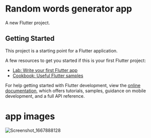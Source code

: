 # Random words generator app

A new Flutter project.

## Getting Started

This project is a starting point for a Flutter application.

A few resources to get you started if this is your first Flutter project:

- [Lab: Write your first Flutter app](https://docs.flutter.dev/get-started/codelab)
- [Cookbook: Useful Flutter samples](https://docs.flutter.dev/cookbook)

For help getting started with Flutter development, view the
[online documentation](https://docs.flutter.dev/), which offers tutorials,
samples, guidance on mobile development, and a full API reference.

# app images
![Screenshot_1667888128](https://user-images.githubusercontent.com/58791465/200490289-45fde6ac-37b7-47e9-9bd7-c3d92d727381.png)
